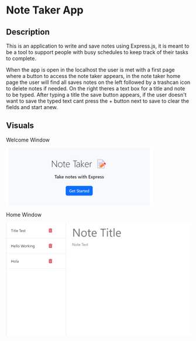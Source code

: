 # Note Taker App

## Description

This is an application to write and save notes using Express.js, it is meant to be a tool to support people with busy schedules to keep track of their tasks to complete.

When the app is open in the localhost the user is met with a first page where a button to access the note taker appears, in the note taker home page the user will find all saves notes on the left followed by a trashcan icon to delete notes if needed. On the right theres a text box for a title and note to be typed. After typing a title the save button appears, if the user doesn't want to save the typed text cant press the + button next to save to clear the fields and start anew.

## Visuals
Welcome Window

![Welcome Window](./public/assets/images/noteapp.png)

Home Window

![Home Window](./public/assets/images/notes.png)